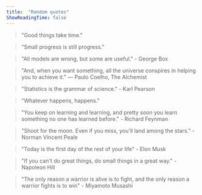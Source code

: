 ```yaml
---
title:  "Random quotes"
ShowReadingTime: false
---
```


> "Good things take time."

> "Small progress is still progress."

> "All models are wrong, but some are useful." - George Box

> "And, when you want something, all the universe conspires in helping you to achieve it." ― Paulo Coelho, The Alchemist 

> "Statistics is the grammar of science." - Karl Pearson

> "Whatever happens, happens."

> "You keep on learning and learning, and pretty soon you learn something no one has learned before." - Richard Feynman

> "Shoot for the moon. Even if you miss, you'll land among the stars." - Norman Vincent Peale 

> "Today is the first day of the rest of your life" - Elon Musk

> "If you can't do great things, do small things in a great way." - Napoleon Hill

> "The only reason a warrior is alive is to fight, and the only reason a warrior fights is to win" - Miyamoto Musashi